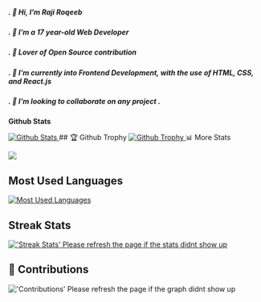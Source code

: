 ##### . 👋 Hi, I’m Raji Roqeeb
##### . 👀 I’m a 17 year-old Web Developer
##### . 👀 Lover of Open Source contribution
##### . 🌱 I’m currently into Frontend Development, with the use of HTML, CSS, and React.js 
##### . 💞️ I’m looking to collaborate on any project .
**Github Stats**
  
  <a href="https://Codebox124.github.io">
  <img alt="Github Stats" src="https://github-readme-stats.vercel.app/api/?username=Codebox124&count_private=true&theme=tokyonight&showicons=true">
</a> 
## 🏆 Github Trophy

  
<a href="https://Codebox124.github.io">
<img alt="Github Trophy" src="https://github-profile-trophy.vercel.app/?username=Codebox124&theme=gruvbox">
</a

## 📊 More Stats
  ![](https://komarev.com/ghpvc/?username=Codebox124&color=green) <br />
 
  
## Most Used Languages
  
 <a href="https://Codebox124.github.io">
<img alt="Most Used Languages" src="https://github-readme-stats.vercel.app/api/top-langs/?username=Codebox124&langs_count=5&theme=tokyonight">
</a>

## Streak Stats

<a href="https://Codebox124.github.io">
<img alt="'Streak Stats' Please refresh the page if the stats didnt show up" src="https://github-readme-streak-stats.herokuapp.com/?user=Codebox124&theme=dark">
</a>



## 📜 Contributions
  

<img alt="'Contributions' Please refresh the page if the graph didnt show up" src="https://activity-graph.herokuapp.com/graph?username=Codebox124&theme=dracula">
</p>
